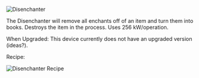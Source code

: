 ![Disenchanter](https://i.imgur.com/9yapm0I.png?1)

The Disenchanter will remove all enchants off of an item and turn them into books. Destroys the item in the process. Uses 256 kW/operation.

When Upgraded: This device currently does not have an upgraded version (ideas?).

Recipe:

![Disenchanter Recipe](https://i.imgur.com/lNLlnlD.png?1)